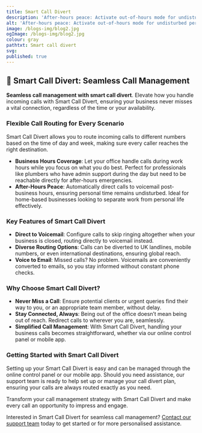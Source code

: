 ```yaml
---
title: Smart Call Divert
description: 'After-hours peace: Activate out-of-hours mode for undisturbed personal time.'
alt: 'After-hours peace: Activate out-of-hours mode for undisturbed personal time.'
image: /blogs-img/blog2.jpg
ogImage: /blogs-img/blog2.jpg
colour: gray
pathtxt: Smart call divert
svg: 
published: true
---
```


## 🔄 Smart Call Divert: Seamless Call Management

**Seamless call management with smart call divert**. Elevate how you handle incoming calls with Smart Call Divert, ensuring your business never misses a vital connection, regardless of the time or your availability.

### Flexible Call Routing for Every Scenario

Smart Call Divert allows you to route incoming calls to different numbers based on the time of day and week, making sure every caller reaches the right destination.

- **Business Hours Coverage**: Let your office handle calls during work hours while you focus on what you do best. Perfect for professionals like plumbers who have admin support during the day but need to be reachable directly for after-hours emergencies.
- **After-Hours Peace**: Automatically direct calls to voicemail post-business hours, ensuring personal time remains undisturbed. Ideal for home-based businesses looking to separate work from personal life effectively.

### Key Features of Smart Call Divert

- **Direct to Voicemail**: Configure calls to skip ringing altogether when your business is closed, routing directly to voicemail instead.
- **Diverse Routing Options**: Calls can be diverted to UK landlines, mobile numbers, or even international destinations, ensuring global reach.
- **Voice to Email**: Missed calls? No problem. Voicemails are conveniently converted to emails, so you stay informed without constant phone checks.

### Why Choose Smart Call Divert?

- **Never Miss a Call**: Ensure potential clients or urgent queries find their way to you, or an appropriate team member, without delay.
- **Stay Connected, Always**: Being out of the office doesn’t mean being out of reach. Redirect calls to wherever you are, seamlessly.
- **Simplified Call Management**: With Smart Call Divert, handling your business calls becomes straightforward, whether via our online control panel or mobile app.

### Getting Started with Smart Call Divert

Setting up your Smart Call Divert is easy and can be managed through the online control panel or our mobile app. Should you need assistance, our support team is ready to help set up or manage your call divert plan, ensuring your calls are always routed exactly as you need.

Transform your call management strategy with Smart Call Divert and make every call an opportunity to impress and engage.

Interested in Smart Call Divert for seamless call management? [Contact our support team](#) today to get started or for more personalised assistance.
